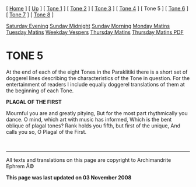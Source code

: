 \[ [Home](index.md) \] \[ [Up](oktoich.md) \] \[ [Tone 1](tone1.md) \] \[ [Tone 2](tone2.md) \] \[ [Tone 3](tone3.md) \] \[ [Tone 4](tone4.md) \] \[ Tone 5 \] \[ [Tone 6](tone6.md) \] \[ [Tone 7](tone7.md) \] \[ [Tone 8](tone8.md) \]

[Saturday Evening](sat5ec.md)
[Sunday Midnight](sun5nc.md)
[Sunday Morning](sun5mc.md)
[Monday Matins](monday_matins4.md)
[Tuesday Matins](tuesday_matins4.md)
[Weekday Vespers](weekday_vespers4.md)
[Thursday Matins](thursday_matins5.md)
[Thursday Matins PDF](Thursday%20Matins%20PDF.md)

TONE 5
======

At the end of each of the eight Tones in the Paraklitiki there is a short set of doggerel lines describing the characteristics of the Tone in question. For the entertainment of readers I include equally doggerel translations of them at the beginning of each Tone.

**PLAGAL OF THE FIRST**

Mournful you are and greatly pitying,
But for the most part rhythmically you dance.
O mind, which art with music has informed,
Which is the bent oblique of plagal tones?
Rank holds you fifth, but first of the unique,
And calls you so, O Plagal of the First.

 

------------------------------------------------------------------------

All texts and translations on this page are copyright to
Archimandrite Ephrem Â©

**This page was last updated on 03 November 2008**
